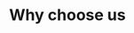 ---
title: Why choose us
layout: why-choose-us
draft: false

# feedback
feedback:
  title: "Thousands of happy clients"
  description: "Trusted by 120+ teams and projects across the globe"
  feedbacks:
    - name: "Angle"
      title: "Medical Assistant"
      avatar: "/images/AvatarAngle.png"
      comment: "Great time tracking app that has helped me to be more productive."
    - name: "Dianne"
      title: "Web Designer"
      avatar: "/images/AvatarDianne.png"
      comment: "Taimi is a lifesaver for me. I used to be so disorganized with my time, but Taimi has helped me get a better handle on it"
    - name: "Janny"
      title: "Marketing Coordinator"
      avatar: "/images/AvatarJanny.png"
      comment: "It's easy to use, has a clean interface, and the reports are really helpful."
    - name: "Floyd"
      title: "Recruitment & HR"
      avatar: "/images/AvatarFloyd.png"
      comment: "Taimi is the best time tracking app I've ever used."
    - name: "Lane"
      title: "Tourism Operations Officer"
      avatar: "/images/AvatarLane.png"
      comment: "I would definitely recommend it to anyone looking for a time tracking app."
call_to_action:
  title: "Don’t have an account yet?"
  content: "Create one for free."
  button:
    enable: true
    label: "Get started"
    link: "#"
---